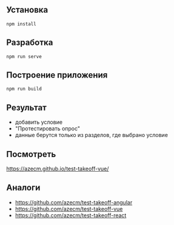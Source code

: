 ## Установка
```
npm install
```

## Разработка
```
npm run serve
```

## Построение приложения
```
npm run build
```

## Результат

- добавить условие
- "Протестировать опрос"
- данные берутся только из разделов, где выбрано условие

## Посмотреть

https://azecm.github.io/test-takeoff-vue/

## Аналоги

- https://github.com/azecm/test-takeoff-angular
- https://github.com/azecm/test-takeoff-vue
- https://github.com/azecm/test-takeoff-react
